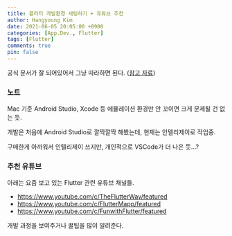 ```yaml
---
title: 플러터 개발환경 세팅하기 + 유튜브 추천
author: Hangyoung Kim
date: 2021-06-05 20:05:00 +0900
categories: [App.Dev., Flutter]
tags: [Flutter]
comments: true
pin: false
---
```


공식 문서가 잘 되어있어서 그냥 따라하면 된다. ([참고 자료](https://flutter.dev/docs/get-started/install))



### 노트

Mac 기준 Android Studio, Xcode 등 에뮬레이션 환경만 안 꼬이면 크게 문제될 건 없는 듯.

개발은 처음에 Android Studio로 깔짝깔짝 해봤는데, 현재는 인텔리제이로 작업중.

구매한게 아까워서 인텔리제이 쓰지만, 개인적으로 VSCode가 더 나은 듯...?

 

### 추천 유튜브

아래는 요즘 보고 있는 Flutter 관련 유튜브 채널들.

- https://www.youtube.com/c/TheFlutterWay/featured
- https://www.youtube.com/c/FlutterMapp/featured
- https://www.youtube.com/c/FunwithFlutter/featured

개발 과정을 보여주거나 꿀팁을 많이 알려준다.